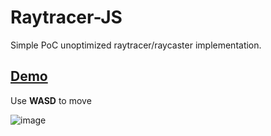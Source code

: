 # Raytracer-JS
Simple PoC unoptimized raytracer/raycaster implementation.

## [Demo](https://dra1ex.github.io/raytracer-js/)
Use **WASD** to move

![image](https://user-images.githubusercontent.com/1194059/125252418-c987c700-e311-11eb-9242-0ec0fb87ae91.png)

